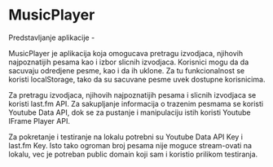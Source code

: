 # MusicPlayer

Predstavljanje aplikacije - 

MusicPlayer je aplikacija koja omogucava pretragu izvodjaca, njihovih najpoznatijih pesama kao i izbor slicnih izvodjaca. 
Korisnici mogu da da sacuvaju odredjene pesme, kao i da ih uklone. Za tu funkcionalnost se koristi localStorage, tako da su
sacuvane pesme uvek dostupne korisnicima.

Za pretragu izvodjaca, njihovih najpoznatijih pesama i slicnih izvodjaca se koristi last.fm API.
Za sakupljanje informacija o trazenim pesmama se koristi Youtube Data API, dok se za pustanje i manipulaciju istih koristi Youtube IFrame Player API.

Za pokretanje i testiranje na lokalu potrebni su Youtube Data API Key i last.fm Key. Isto tako ogroman broj pesama nije moguce stream-ovati na lokalu, vec 
je potreban public domain koji sam i koristio prilikom testiranja.
